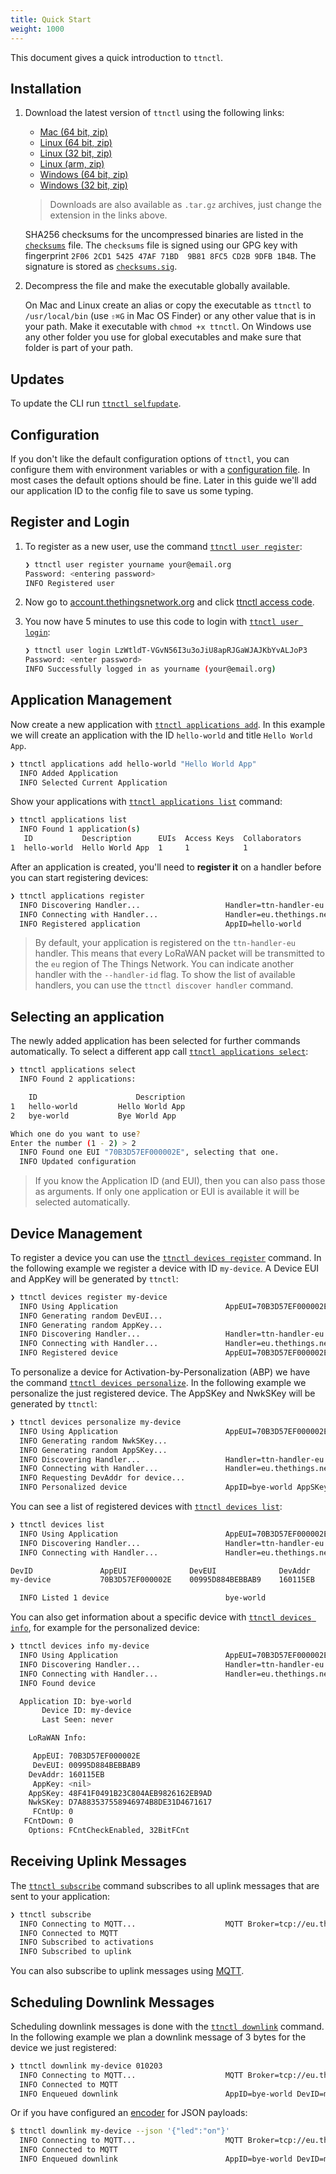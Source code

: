 ```yaml
---
title: Quick Start
weight: 1000
---
```


This document gives a quick introduction to `ttnctl`.

## Installation

1.  Download the latest version of `ttnctl` using the following links:

    * [Mac (64 bit, zip)](https://ttnreleases.blob.core.windows.net/release/master/ttnctl-darwin-amd64.zip)
    * [Linux (64 bit, zip)](https://ttnreleases.blob.core.windows.net/release/master/ttnctl-linux-amd64.zip)
    * [Linux (32 bit, zip)](https://ttnreleases.blob.core.windows.net/release/master/ttnctl-linux-386.zip)
    * [Linux (arm, zip)](https://ttnreleases.blob.core.windows.net/release/master/ttnctl-linux-arm.zip)
    * [Windows (64 bit, zip)](https://ttnreleases.blob.core.windows.net/release/master/ttnctl-windows-amd64.exe.zip)
    * [Windows (32 bit, zip)](https://ttnreleases.blob.core.windows.net/release/master/ttnctl-windows-386.exe.zip)

    > Downloads are also available as `.tar.gz` archives, just change the extension in the links above.

    SHA256 checksums for the uncompressed binaries are listed in the [`checksums`](https://ttnreleases.blob.core.windows.net/release/master/checksums) file. The `checksums` file is signed using our GPG key with fingerprint `2F06 2CD1 5425 47AF 71BD  9B81 8FC5 CD2B 9DFB 1B4B`. The signature is stored as [`checksums.sig`](https://ttnreleases.blob.core.windows.net/release/master/checksums).

2.  Decompress the file and make the executable globally available.
    
    On Mac and Linux create an alias or copy the executable as `ttnctl` to `/usr/local/bin` (use `⇧⌘G` in Mac OS Finder) or any other value that is in your path. Make it executable with `chmod +x ttnctl`. On Windows use any other folder you use for global executables and make sure that folder is part of your path.

## Updates

To update the CLI run [`ttnctl selfupdate`](../api.md#ttnctl-selfupdate).

## Configuration

If you don't like the default configuration options of `ttnctl`, you can configure them with environment variables or with a [configuration file](../configuration.md#configuration-file). In most cases the default options should be fine. Later in this guide we'll add our application ID to the config file to save us some typing.

## Register and Login

1. To register as a new user, use the command [`ttnctl user register`](../api.md#ttnctl-user-register):

    ```bash
    ❯ ttnctl user register yourname your@email.org
    Password: <entering password>
    INFO Registered user
    ```

2. Now go to [account.thethingsnetwork.org](https://account.thethingsnetwork.org/) and click [ttnctl access code](https://account.thethingsnetwork.org/users/authorize?client_id=ttnctl&redirect_uri=/oauth/callback/ttnctl&response_type=code).

3. You now have 5 minutes to use this code to login with [`ttnctl user login`](../api.md#ttnctl-user-login):

    ```bash
    ❯ ttnctl user login LzWtldT-VGvN56I3u3oJiU8apRJGaWJAJKbYvALJoP3
    Password: <enter password>
    INFO Successfully logged in as yourname (your@email.org)
    ```

## Application Management

Now create a new application with [`ttnctl applications add`](../api.md#ttnctl-applications-add). In this example we will create an application with the ID `hello-world` and title `Hello World App`.

```bash
❯ ttnctl applications add hello-world "Hello World App"
  INFO Added Application
  INFO Selected Current Application
```

Show your applications with [`ttnctl applications list`](../api.md#ttnctl-applications-list) command:

```bash
❯ ttnctl applications list
  INFO Found 1 application(s)
   ID           Description      EUIs  Access Keys  Collaborators
1  hello-world  Hello World App  1     1            1
```

After an application is created, you'll need to **register it** on a handler before you can start registering devices:

```bash
❯ ttnctl applications register
  INFO Discovering Handler...                   Handler=ttn-handler-eu
  INFO Connecting with Handler...               Handler=eu.thethings.network:1904
  INFO Registered application                   AppID=hello-world
```

> By default, your application is registered on the `ttn-handler-eu` handler. This means that every LoRaWAN packet will be transmitted to the `eu` region of The Things Network. You can indicate another handler with the `--handler-id` flag. To show the list of available handlers, you can use the `ttnctl discover handler` command.

## Selecting an application

The newly added application has been selected for further commands automatically. To select a different app call [`ttnctl applications select`](../api.md#ttnctl-applications-select):

```bash
❯ ttnctl applications select
  INFO Found 2 applications:

  	ID                  	Description
1	hello-world        	Hello World App
2	bye-world        	Bye World App

Which one do you want to use?
Enter the number (1 - 2) > 2
  INFO Found one EUI "70B3D57EF000002E", selecting that one.
  INFO Updated configuration
```

> If you know the Application ID (and EUI), then you can also pass those as arguments. If only one application or EUI is available it will be selected automatically.

## Device Management

To register a device you can use the [`ttnctl devices register`](../api.md#ttnctl-devices-register) command. In the following example we register a device with ID `my-device`. A Device EUI and AppKey will be generated by `ttnctl`:

```bash
❯ ttnctl devices register my-device
  INFO Using Application                        AppEUI=70B3D57EF000002E AppID=bye-world
  INFO Generating random DevEUI...
  INFO Generating random AppKey...
  INFO Discovering Handler...                   Handler=ttn-handler-eu
  INFO Connecting with Handler...               Handler=eu.thethings.network:1904
  INFO Registered device                        AppEUI=70B3D57EF000002E AppID=bye-world AppKey=2593946DADA09D86E36E4A4DD3AC632D DevEUI=00995D884BEBBAB9 DevID=my-device
```

To personalize a device for Activation-by-Personalization (ABP) we have the command [`ttnctl devices personalize`](../api.md#ttnctl-devices-personalize). In the following example we personalize the just registered device. The AppSKey and NwkSKey will be generated by `ttnctl`:

```bash
❯ ttnctl devices personalize my-device
  INFO Using Application                        AppEUI=70B3D57EF000002E AppID=bye-world
  INFO Generating random NwkSKey...
  INFO Generating random AppSKey...
  INFO Discovering Handler...                   Handler=ttn-handler-eu
  INFO Connecting with Handler...               Handler=eu.thethings.network:1904
  INFO Requesting DevAddr for device...
  INFO Personalized device                      AppID=bye-world AppSKey=48F41F0491B23C804AEB9826162EB9AD DevAddr=160115EB DevID=my-device NwkSKey=D7A883537558946974B8DE31D4671617
```

You can see a list of registered devices with [`ttnctl devices list`](../api.md#ttnctl-devices-list):

```bash
❯ ttnctl devices list
  INFO Using Application                        AppEUI=70B3D57EF000002E AppID=bye-world
  INFO Discovering Handler...                   Handler=ttn-handler-eu
  INFO Connecting with Handler...               Handler=eu.thethings.network:1904

DevID           	AppEUI          	DevEUI          	DevAddr
my-device       	70B3D57EF000002E	00995D884BEBBAB9	160115EB

  INFO Listed 1 device                          bye-world
```

You can also get information about a specific device with [`ttnctl devices info`](../api.md#ttnctl-devices-info), for example for the personalized device:

```bash
❯ ttnctl devices info my-device
  INFO Using Application                        AppEUI=70B3D57EF000002E AppID=bye-world
  INFO Discovering Handler...                   Handler=ttn-handler-eu
  INFO Connecting with Handler...               Handler=eu.thethings.network:1904
  INFO Found device

  Application ID: bye-world
       Device ID: my-device
       Last Seen: never

    LoRaWAN Info:

     AppEUI: 70B3D57EF000002E
     DevEUI: 00995D884BEBBAB9
    DevAddr: 160115EB
     AppKey: <nil>
    AppSKey: 48F41F0491B23C804AEB9826162EB9AD
    NwkSKey: D7A883537558946974B8DE31D4671617
     FCntUp: 0
   FCntDown: 0
    Options: FCntCheckEnabled, 32BitFCnt
```

## Receiving Uplink Messages

The [`ttnctl subscribe`](../api.md#ttnctl-subscribe) command subscribes to all uplink messages that are sent to your application:

```bash
❯ ttnctl subscribe
  INFO Connecting to MQTT...                    MQTT Broker=tcp://eu.thethings.network:1883 Username=fokkezb-playground
  INFO Connected to MQTT
  INFO Subscribed to activations
  INFO Subscribed to uplink
```

You can also subscribe to uplink messages using [MQTT](../../../applications/mqtt/index.md).

## Scheduling Downlink Messages

Scheduling downlink messages is done with the [`ttnctl downlink`](../api.md#ttnctl-downlink) command. In the following example we plan a downlink message of 3 bytes for the device we just registered:

```bash
❯ ttnctl downlink my-device 010203
  INFO Connecting to MQTT...                    MQTT Broker=tcp://eu.thethings.network:1883 Username=bye-world
  INFO Connected to MQTT
  INFO Enqueued downlink                        AppID=bye-world DevID=my-device
```

Or if you have configured an [encoder](../api.md#ttnctl-applications-pf) for JSON payloads:

```bash
$ ttnctl downlink my-device --json '{"led":"on"}'
  INFO Connecting to MQTT...                    MQTT Broker=tcp://eu.thethings.network:1883 Username=bye-world
  INFO Connected to MQTT
  INFO Enqueued downlink                        AppID=bye-world DevID=my-device
```
